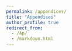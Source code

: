```yaml
---
permalink: /appendices/
title: "Appendices"
author_profile: true
redirect_from: 
  - /Ap/
  - /markdown.html
---
```

